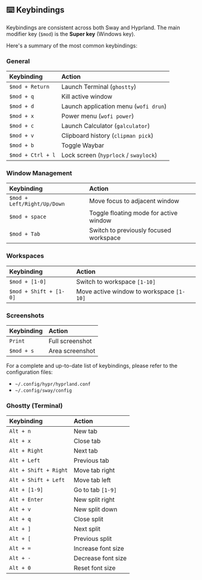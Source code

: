## ⌨️ Keybindings

Keybindings are consistent across both Sway and Hyprland. The main modifier key (`$mod`) is the **Super key** (Windows key).

Here's a summary of the most common keybindings:

### General

| Keybinding             | Action                                  |
| :--------------------- | :-------------------------------------- |
| `$mod + Return`        | Launch Terminal (`ghostty`)             |
| `$mod + q`             | Kill active window                      |
| `$mod + d`             | Launch application menu (`wofi drun`)   |
| `$mod + x`             | Power menu (`wofi power`)               |
| `$mod + c`             | Launch Calculator (`galculator`)        |
| `$mod + v`             | Clipboard history (`clipman pick`)      |
| `$mod + b`             | Toggle Waybar                           |
| `$mod + Ctrl + l`      | Lock screen (`hyprlock` / `swaylock`)   |

### Window Management

| Keybinding             | Action                                  |
| :--------------------- | :-------------------------------------- |
| `$mod + Left/Right/Up/Down` | Move focus to adjacent window           |
| `$mod + space`         | Toggle floating mode for active window  |
| `$mod + Tab`           | Switch to previously focused workspace  |

### Workspaces

| Keybinding             | Action                                  |
| :--------------------- | :-------------------------------------- |
| `$mod + [1-0]`         | Switch to workspace `[1-10]`            |
| `$mod + Shift + [1-0]` | Move active window to workspace `[1-10]`|

### Screenshots

| Keybinding             | Action                                  |
| :--------------------- | :-------------------------------------- |
| `Print`                | Full screenshot                         |
| `$mod + s`             | Area screenshot                         |


For a complete and up-to-date list of keybindings, please refer to the configuration files:
*   `~/.config/hypr/hyprland.conf`
*   `~/.config/sway/config`

### Ghostty (Terminal)

| Keybinding             | Action                                  |
| :--------------------- | :-------------------------------------- |
| `Alt + n`              | New tab                                 |
| `Alt + x`              | Close tab                               |
| `Alt + Right`          | Next tab                                |
| `Alt + Left`           | Previous tab                            |
| `Alt + Shift + Right`  | Move tab right                          |
| `Alt + Shift + Left`   | Move tab left                           |
| `Alt + [1-9]`          | Go to tab `[1-9]`                       |
| `Alt + Enter`          | New split right                         |
| `Alt + v`              | New split down                          |
| `Alt + q`              | Close split                             |
| `Alt + ]`              | Next split                              |
| `Alt + [`              | Previous split                          |
| `Alt + =`              | Increase font size                      |
| `Alt + -`              | Decrease font size                      |
| `Alt + 0`              | Reset font size                         |
